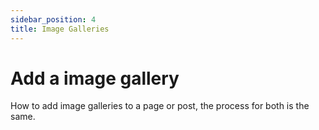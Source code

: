 ```yaml
---
sidebar_position: 4
title: Image Galleries
---
```


# Add a image gallery

How to add image galleries to a page or post, the process for both is the same.